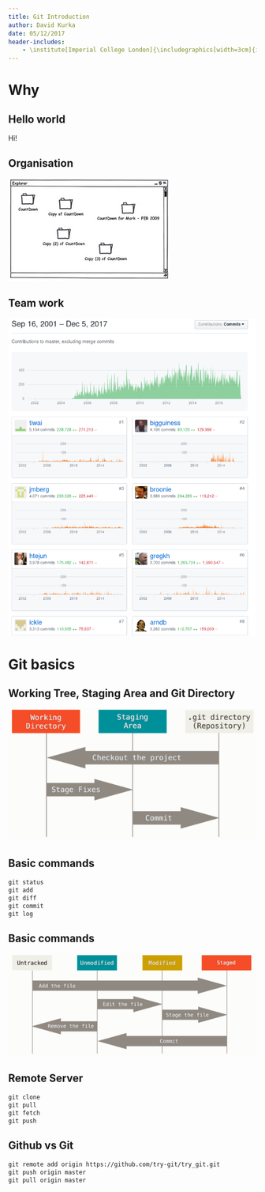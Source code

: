 ```yaml
---
title: Git Introduction
author: David Kurka
date: 05/12/2017
header-includes:
    - \institute[Imperial College London]{\includegraphics[width=3cm]{imperial-logo.png}}
---
```



# Why

## Hello world

Hi!

## Organisation

![](./screenshot_2017-12-05_14-21-13.png)


## Team work

![](./screenshot_2017-12-05_14-22-25.png)

# Git basics

## Working Tree, Staging Area and Git Directory

![](./screenshot_2017-12-05_14-23-19.png)


## Basic commands

~~~
git status
git add
git diff
git commit
git log
~~~


## Basic commands

![](./screenshot_2017-12-05_14-24-59.png)




## Remote Server

~~~
git clone
git pull
git fetch
git push
~~~

## Github vs Git


~~~
git remote add origin https://github.com/try-git/try_git.git
git push origin master
git pull origin master
~~~



